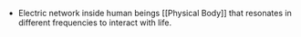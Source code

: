 - Electric network inside human beings [[Physical Body]] that resonates in different frequencies to interact with life.
